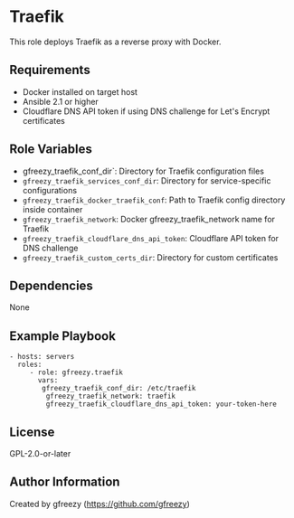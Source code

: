 Traefik
=========

This role deploys Traefik as a reverse proxy with Docker.

Requirements
------------

- Docker installed on target host
- Ansible 2.1 or higher
- Cloudflare DNS API token if using DNS challenge for Let's Encrypt certificates

Role Variables
--------------

- gfreezy_traefik_conf_dir`: Directory for Traefik configuration files
- `gfreezy_traefik_services_conf_dir`: Directory for service-specific configurations
- `gfreezy_traefik_docker_traefik_conf`: Path to Traefik config directory inside container
- `gfreezy_traefik_network`: Docker gfreezy_traefik_network name for Traefik
- `gfreezy_traefik_cloudflare_dns_api_token`: Cloudflare API token for DNS challenge
- `gfreezy_traefik_custom_certs_dir`: Directory for custom certificates

Dependencies
------------

None

Example Playbook
----------------

    - hosts: servers
      roles:
         - role: gfreezy.traefik
           vars:
            gfreezy_traefik_conf_dir: /etc/traefik
             gfreezy_traefik_network: traefik
             gfreezy_traefik_cloudflare_dns_api_token: your-token-here

License
-------

GPL-2.0-or-later

Author Information
------------------

Created by gfreezy (https://github.com/gfreezy)
